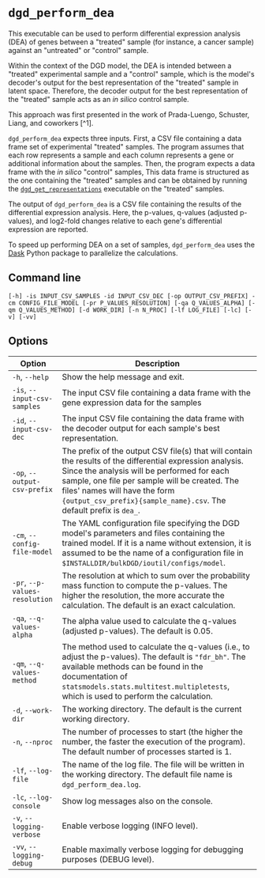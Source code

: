 # `dgd_perform_dea`

This executable can be used to perform differential expression analysis (DEA) of genes between a "treated" sample (for instance, a cancer sample) against an "untreated" or "control" sample.

Within the context of the DGD model, the DEA is intended between a "treated" experimental sample and a "control" sample, which is the model's decoder's output for the best representation of the "treated" sample in latent space. Therefore, the decoder output for the best representation of the "treated" sample acts as an *in silico* control sample.

This approach was first presented in the work of Prada-Luengo, Schuster, Liang, and coworkers [^1].

`dgd_perform_dea` expects three inputs. First, a CSV file containing a data frame set of experimental "treated" samples. The program assumes that each row represents a sample and each column represents a gene or additional information about the samples. Then, the program expects a data frame with the *in silico* "control" samples, This data frame is structured as the one containing the "treated" samples and can be obtained by running the [`dgd_get_representations`](#dgd_get_representations) executable on the "treated" samples.

The output of `dgd_perform_dea` is a CSV file containing the results of the differential expression analysis. Here, the p-values, q-values (adjusted p-values), and log2-fold changes relative to each gene's differential expression are reported.

To speed up performing DEA on a set of samples, `dgd_perform_dea` uses the [Dask](https://www.dask.org/) Python package to parallelize the calculations.

## Command line

```
[-h] -is INPUT_CSV_SAMPLES -id INPUT_CSV_DEC [-op OUTPUT_CSV_PREFIX] -cm CONFIG_FILE_MODEL [-pr P_VALUES_RESOLUTION] [-qa Q_VALUES_ALPHA] [-qm Q_VALUES_METHOD] [-d WORK_DIR] [-n N_PROC] [-lf LOG_FILE] [-lc] [-v] [-vv]
```

## Options

| Option                         | Description                                                  |
| ------------------------------ | ------------------------------------------------------------ |
| `-h`, `--help`                 | Show the help message and exit.                              |
| `-is`, `--input-csv-samples`   | The input CSV file containing a data frame with the gene expression data for the samples |
| `-id`, `--input-csv-dec`       | The input CSV file containing the data frame with the decoder output for each sample's best representation. |
| `-op`, `--output-csv-prefix`   | The prefix of the output CSV file(s) that will contain the results of the differential expression analysis. Since the analysis will be performed for each sample, one file per sample will be created. The files' names will have the form `{output_csv_prefix}{sample_name}.csv`. The default prefix is `dea_`. |
| `-cm`, `--config-file-model`   | The YAML configuration file specifying the DGD model's parameters and files containing the trained model. If it is a name without extension, it is assumed to be the name of a configuration file in `$INSTALLDIR/bulkDGD/ioutil/configs/model`. |
| `-pr`, `--p-values-resolution` | The resolution at which to sum over the probability mass function to compute the p-values. The higher the resolution, the more accurate the calculation. The default is an exact calculation. |
| `-qa`, `--q-values-alpha`      | The alpha value used to calculate the q-values (adjusted p-values). The default is 0.05. |
| `-qm`, `--q-values-method`     | The method used to calculate the q-values (i.e., to adjust the p-values). The default is `"fdr_bh"`. The available methods can be found in the documentation of `statsmodels.stats.multitest.multipletests`, which is used to perform the calculation. |
| `-d`, `--work-dir`             | The working directory. The default is the current working directory. |
| `-n`, `--nproc`                | The number of processes to start (the higher the number, the faster the execution of the program). The default number of processes started is 1. |
| `-lf`, `--log-file`            | The name of the log file. The file will be written in the working directory. The default file name is `dgd_perform_dea.log`. |
| `-lc`, `--log-console`         | Show log messages also on the console.                       |
| `-v`, `--logging-verbose`      | Enable verbose logging (INFO level).                         |
| `-vv`, `--logging-debug`       | Enable maximally verbose logging for debugging purposes (DEBUG level). |